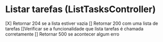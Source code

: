 # Listar tarefas (ListTasksController)

[X] Retornar 204 se a lista estiver vazia
[] Retornar 200 com uma lista de tarefas
[]Verificar se a funcionalidade que lista tarefas é chamada corretamente
[] Retornar 500 se acontecer algum erro
